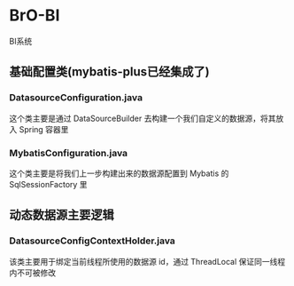 # BrO-BI
BI系统

##  基础配置类(mybatis-plus已经集成了)
### DatasourceConfiguration.java
这个类主要是通过 DataSourceBuilder 去构建一个我们自定义的数据源，将其放入 Spring 容器里
### MybatisConfiguration.java
这个类主要是将我们上一步构建出来的数据源配置到 Mybatis 的 SqlSessionFactory 里

## 动态数据源主要逻辑
### DatasourceConfigContextHolder.java
该类主要用于绑定当前线程所使用的数据源 id，通过 ThreadLocal 保证同一线程内不可被修改
